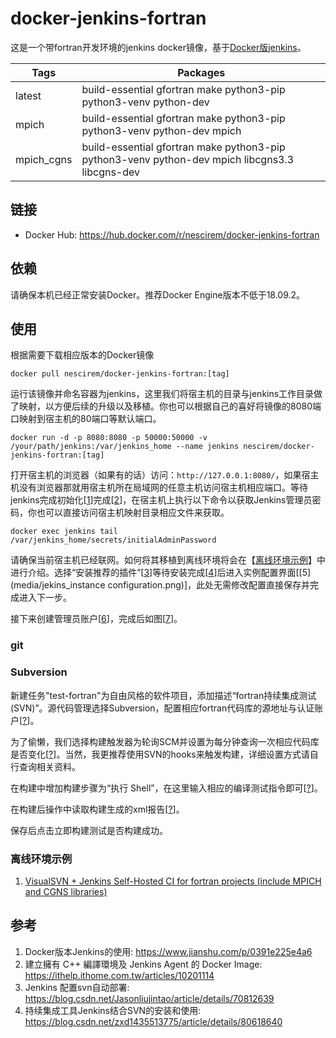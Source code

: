 # docker-jenkins-fortran



这是一个带fortran开发环境的jenkins docker镜像，基于[Docker版jenkins](https://hub.docker.com/_/jenkins)。

| Tags       | Packages                                                     |
| ---------- | ------------------------------------------------------------ |
| latest     | build-essential gfortran make python3-pip python3-venv python-dev |
| mpich      | build-essential gfortran make python3-pip python3-venv python-dev mpich |
| mpich_cgns | build-essential gfortran make python3-pip python3-venv python-dev mpich libcgns3.3 libcgns-dev |



## 链接

* Docker Hub: https://hub.docker.com/r/nescirem/docker-jenkins-fortran

## 依赖

请确保本机已经正常安装Docker。推荐Docker Engine版本不低于18.09.2。

## 使用

根据需要下载相应版本的Docker镜像

```shell
docker pull nescirem/docker-jenkins-fortran:[tag]
```

运行该镜像并命名容器为jenkins，这里我们将宿主机的目录与jenkins工作目录做了映射，以方便后续的升级以及移植。你也可以根据自己的喜好将镜像的8080端口映射到宿主机的80端口等默认端口。

```shell
docker run -d -p 8080:8080 -p 50000:50000 -v /your/path/jenkins:/var/jenkins_home --name jenkins nescirem/docker-jenkins-fortran:[tag]
```

打开宿主机的浏览器（如果有的话）访问：`http://127.0.0.1:8080/`，如果宿主机没有浏览器那就用宿主机所在局域网的任意主机访问宿主机相应端口。等待jenkins完成初始化[[1](media/wait_jenkins_service.png)]完成[[2](media/jenkins_input_pwd.png)]，在宿主机上执行以下命令以获取Jenkins管理员密码，你也可以直接访问宿主机映射目录相应文件来获取。

```shell
docker exec jenkins tail /var/jenkins_home/secrets/initialAdminPassword
```

请确保当前宿主机已经联网。如何将其移植到离线环境将会在【[离线环境示例](#离线环境示例)】中进行介绍。选择“安装推荐的插件”[[3](media/jenkins_install_plugins.png)]等待安装完成[[4](media/jenkins_install_plugins_default.png)]后进入实例配置界面[[5](media/jekins_instance configuration.png)]，此处无需修改配置直接保存并完成进入下一步。

接下来创建管理员账户[[6](media/jenkins_admin_add.png)]，完成后如图[[7](media/jenkins_first_mission.png)]。

### git



### Subversion

新建任务"test-fortran"为自由风格的软件项目，添加描述“fortran持续集成测试(SVN)”。源代码管理选择Subversion，配置相应fortran代码库的源地址与认证账户[[?](media/jenkins_svn_config.png)]。

为了偷懒，我们选择构建触发器为轮询SCM并设置为每分钟查询一次相应代码库是否变化[[?](media/jenkins_svn_SCM.png)]。当然，我更推荐使用SVN的hooks来触发构建，详细设置方式请自行查询相关资料。

在构建中增加构建步骤为“执行 Shell”，在这里输入相应的编译测试指令即可[[?](media/jenkins_svn_buildWithShell.png)]。

在构建后操作中读取构建生成的xml报告[[?](media/jenkins_svn_postBuild.png)]。

保存后点击立即构建测试是否构建成功。

### 离线环境示例

1. [VisualSVN + Jenkins Self-Hosted CI for fortran projects (include MPICH and CGNS libraries)](Self-Hosted_CI_Jenkins+VisualSVN.md)

## 参考

1. Docker版本Jenkins的使用: https://www.jianshu.com/p/0391e225e4a6
2. 建立擁有 C++ 編譯環境及 Jenkins Agent 的 Docker Image: https://ithelp.ithome.com.tw/articles/10201114
3. Jenkins 配置svn自动部署: https://blog.csdn.net/Jasonliujintao/article/details/70812639
4. 持续集成工具Jenkins结合SVN的安装和使用: https://blog.csdn.net/zxd1435513775/article/details/80618640
